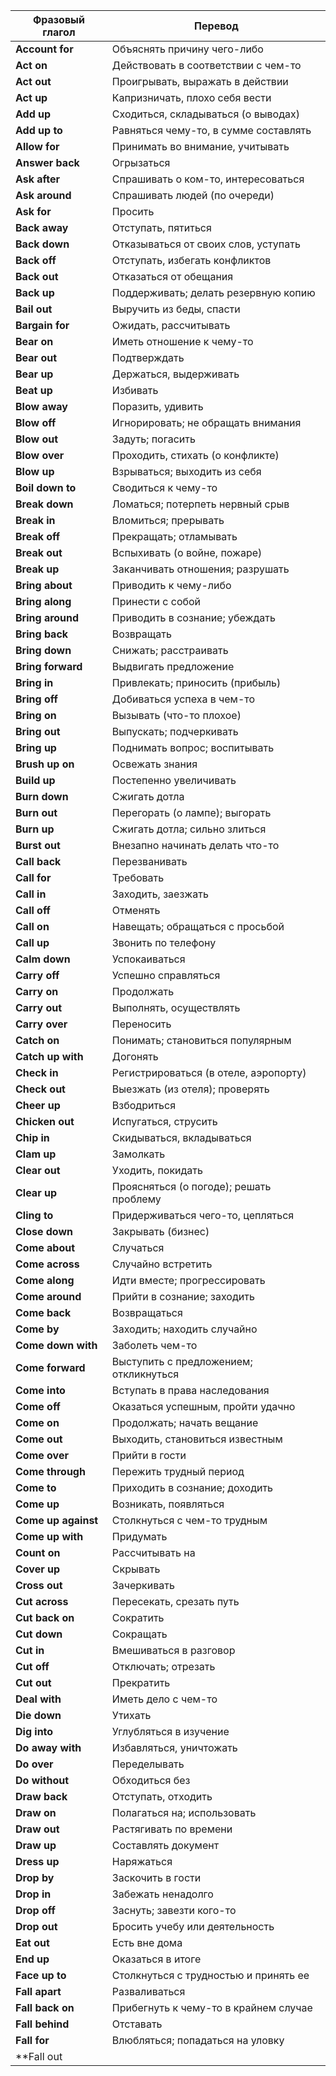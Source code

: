 

| Фразовый глагол      | Перевод                                                              |
|----------------------|----------------------------------------------------------------------|
| **Account for**      | Объяснять причину чего-либо                                         |
| **Act on**           | Действовать в соответствии с чем-то                                 |
| **Act out**          | Проигрывать, выражать в действии                                    |
| **Act up**           | Капризничать, плохо себя вести                                      |
| **Add up**           | Сходиться, складываться (о выводах)                                 |
| **Add up to**        | Равняться чему-то, в сумме составлять                               |
| **Allow for**        | Принимать во внимание, учитывать                                    |
| **Answer back**      | Огрызаться                                                           |
| **Ask after**        | Спрашивать о ком-то, интересоваться                                 |
| **Ask around**       | Спрашивать людей (по очереди)                                       |
| **Ask for**          | Просить                                                             |
| **Back away**        | Отступать, пятиться                                                 |
| **Back down**        | Отказываться от своих слов, уступать                                |
| **Back off**         | Отступать, избегать конфликтов                                      |
| **Back out**         | Отказаться от обещания                                              |
| **Back up**          | Поддерживать; делать резервную копию                                |
| **Bail out**         | Выручить из беды, спасти                                            |
| **Bargain for**      | Ожидать, рассчитывать                                               |
| **Bear on**          | Иметь отношение к чему-то                                           |
| **Bear out**         | Подтверждать                                                        |
| **Bear up**          | Держаться, выдерживать                                              |
| **Beat up**          | Избивать                                                            |
| **Blow away**        | Поразить, удивить                                                   |
| **Blow off**         | Игнорировать; не обращать внимания                                  |
| **Blow out**         | Задуть; погасить                                                    |
| **Blow over**        | Проходить, стихать (о конфликте)                                    |
| **Blow up**          | Взрываться; выходить из себя                                        |
| **Boil down to**     | Сводиться к чему-то                                                 |
| **Break down**       | Ломаться; потерпеть нервный срыв                                    |
| **Break in**         | Вломиться; прерывать                                                |
| **Break off**        | Прекращать; отламывать                                              |
| **Break out**        | Вспыхивать (о войне, пожаре)                                        |
| **Break up**         | Заканчивать отношения; разрушать                                    |
| **Bring about**      | Приводить к чему-либо                                               |
| **Bring along**      | Принести с собой                                                    |
| **Bring around**     | Приводить в сознание; убеждать                                      |
| **Bring back**       | Возвращать                                                          |
| **Bring down**       | Снижать; расстраивать                                               |
| **Bring forward**    | Выдвигать предложение                                               |
| **Bring in**         | Привлекать; приносить (прибыль)                                     |
| **Bring off**        | Добиваться успеха в чем-то                                          |
| **Bring on**         | Вызывать (что-то плохое)                                           |
| **Bring out**        | Выпускать; подчеркивать                                             |
| **Bring up**         | Поднимать вопрос; воспитывать                                       |
| **Brush up on**      | Освежать знания                                                     |
| **Build up**         | Постепенно увеличивать                                              |
| **Burn down**        | Сжигать дотла                                                      |
| **Burn out**         | Перегорать (о лампе); выгорать                                      |
| **Burn up**          | Сжигать дотла; сильно злиться                                      |
| **Burst out**        | Внезапно начинать делать что-то                                     |
| **Call back**        | Перезванивать                                                       |
| **Call for**         | Требовать                                                           |
| **Call in**          | Заходить, заезжать                                                  |
| **Call off**         | Отменять                                                            |
| **Call on**          | Навещать; обращаться с просьбой                                     |
| **Call up**          | Звонить по телефону                                                 |
| **Calm down**        | Успокаиваться                                                       |
| **Carry off**        | Успешно справляться                                                 |
| **Carry on**         | Продолжать                                                          |
| **Carry out**        | Выполнять, осуществлять                                             |
| **Carry over**       | Переносить                                                          |
| **Catch on**         | Понимать; становиться популярным                                    |
| **Catch up with**    | Догонять                                                             |
| **Check in**         | Регистрироваться (в отеле, аэропорту)                               |
| **Check out**        | Выезжать (из отеля); проверять                                      |
| **Cheer up**         | Взбодриться                                                          |
| **Chicken out**      | Испугаться, струсить                                                |
| **Chip in**          | Скидываться, вкладываться                                           |
| **Clam up**          | Замолкать                                                           |
| **Clear out**        | Уходить, покидать                                                   |
| **Clear up**         | Проясняться (о погоде); решать проблему                             |
| **Cling to**         | Придерживаться чего-то, цепляться                                   |
| **Close down**       | Закрывать (бизнес)                                                  |
| **Come about**       | Случаться                                                           |
| **Come across**      | Случайно встретить                                                  |
| **Come along**       | Идти вместе; прогрессировать                                        |
| **Come around**      | Прийти в сознание; заходить                                         |
| **Come back**        | Возвращаться                                                        |
| **Come by**          | Заходить; находить случайно                                         |
| **Come down with**    | Заболеть чем-то                                                    |
| **Come forward**     | Выступить с предложением; откликнуться                              |
| **Come into**        | Вступать в права наследования                                       |
| **Come off**         | Оказаться успешным, пройти удачно                                   |
| **Come on**          | Продолжать; начать вещание                                         |
| **Come out**         | Выходить, становиться известным                                     |
| **Come over**        | Прийти в гости                                                      |
| **Come through**     | Пережить трудный период                                             |
| **Come to**          | Приходить в сознание; доходить                                      |
| **Come up**          | Возникать, появляться                                               |
| **Come up against**  | Столкнуться с чем-то трудным                                        |
| **Come up with**     | Придумать                                                           |
| **Count on**         | Рассчитывать на                                                     |
| **Cover up**         | Скрывать                                                            |
| **Cross out**        | Зачеркивать                                                         |
| **Cut across**       | Пересекать, срезать путь                                            |
| **Cut back on**      | Сократить                                                           |
| **Cut down**         | Сокращать                                                           |
| **Cut in**           | Вмешиваться в разговор                                              |
| **Cut off**          | Отключать; отрезать                                                |
| **Cut out**          | Прекратить                                                          |
| **Deal with**        | Иметь дело с чем-то                                                 |
| **Die down**         | Утихать                                                             |
| **Dig into**         | Углубляться в изучение                                             |
| **Do away with**     | Избавляться, уничтожать                                            |
| **Do over**          | Переделывать                                                       |
| **Do without**       | Обходиться без                                                     |
| **Draw back**        | Отступать, отходить                                                |
| **Draw on**          | Полагаться на; использовать                                        |
| **Draw out**         | Растягивать по времени                                             |
| **Draw up**          | Составлять документ                                                |
| **Dress up**         | Наряжаться                                                         |
| **Drop by**          | Заскочить в гости                                                  |
| **Drop in**          | Забежать ненадолго                                                 |
| **Drop off**         | Заснуть; завезти кого-то                                           |
| **Drop out**         | Бросить учебу или деятельность                                     |
| **Eat out**          | Есть вне дома                                                      |
| **End up**           | Оказаться в итоге                                                  |
| **Face up to**       | Столкнуться с трудностью и принять ее                              |
| **Fall apart**       | Разваливаться                                                      |
| **Fall back on**     | Прибегнуть к чему-то в крайнем случае                              |
| **Fall behind**      | Отставать                                                          |
| **Fall for**         | Влюбляться; попадаться на уловку                                   |
| **Fall out
